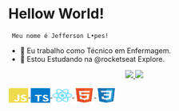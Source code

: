 # Hellow World!
     Meu nome é Jefferson L•pes!

- 🔭 Eu trabalho como Técnico em Enfermagem.
- 🌱 Estou Estudando na @rocketseat Explore.
 

<div align="center">
  <a href="https://github.com/sollysjl">
  <img height="180em" src="https://github-readme-stats.vercel.app/api?username=sollysjl&show_icons=true&theme=dark&include_all_commits=true&count_private=true"/>
  <img height="180em" src="https://github-readme-stats.vercel.app/api/top-langs/?username=sollysjl&layout=compact&langs_count=7&theme=dark"/>
</div>

<div style="display: inline_block"><br>
  <img align="center" alt="Sollys-Js" height="30" width="40" src="https://raw.githubusercontent.com/devicons/devicon/master/icons/javascript/javascript-plain.svg">
  <img align="center" alt="Sollys-Ts" height="30" width="40" src="https://raw.githubusercontent.com/devicons/devicon/master/icons/typescript/typescript-plain.svg">
  <img align="center" alt="Sollys-React" height="30" width="40" src="https://raw.githubusercontent.com/devicons/devicon/master/icons/react/react-original.svg">
  <img align="center" alt="Sollys-HTML" height="30" width="40" src="https://raw.githubusercontent.com/devicons/devicon/master/icons/html5/html5-original.svg">
  <img align="center" alt="Sollys-CSS" height="30" width="40" src="https://raw.githubusercontent.com/devicons/devicon/master/icons/css3/css3-original.svg">
</div>

